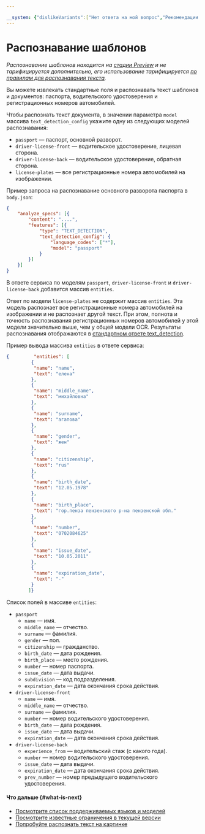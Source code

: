 ```yaml
---

__system: {"dislikeVariants":["Нет ответа на мой вопрос","Рекомендации не помогли","Содержание не соответствует заголовку","Другое"]}
---
```

# Распознавание шаблонов

_Распознавание шаблонов находится на [стадии Preview](../../../overview/concepts/launch-stages.md) и не тарифицируется дополнительно, его использование тарифицируется [по правилам для распознавания текста](../../pricing.md)._

Вы можете извлекать стандартные поля и распознавать текст шаблонов и документов: паспорта, водительского удостоверения и регистрационных номеров автомобилей.

Чтобы распознать текст документа, в значении параметра `model` массива `text_detection_config` укажите одну из следующих моделей распознавания:
* `passport` — паспорт, основной разворот.
* `driver-license-front` — водительское удостоверение, лицевая сторона.
* `driver-license-back` — водительское удостоверение, обратная сторона.
* `license-plates` — все регистрационные номера автомобилей на изображении.

Пример запроса на распознавание основного разворота паспорта в `body.json`:

```json
{
    "analyze_specs": [{
        "content": "....",
        "features": [{
            "type": "TEXT_DETECTION",
            "text_detection_config": {
                "language_codes": ["*"],
                "model": "passport"
            }
        }]
    }]
}
```
В ответе сервиса по моделям `passport`, `driver-license-front` и `driver-license-back` добавится массив `entities`.

Ответ по модели `license-plates` не содержит массив `entities`. Эта модель распознает все регистрационные номера автомобилей на изображении и не распознает другой текст.
При этом, полнота и точность распознавания регистрационных номеров автомобилей у этой модели значительно выше, чем у общей модели OCR. Результаты распознавания отображаются в [стандартном ответе text_detection](../ocr/index.md#response).

Пример вывода массива `entities` в ответе сервиса:

```json
{         "entities": [
         {
          "name": "name",
          "text": "елена"
         },
         {
          "name": "middle_name",
          "text": "михайловна"
         },
         {
          "name": "surname",
          "text": "агапова"
         },
         {
          "name": "gender",
          "text": "жен"
         },
         {
          "name": "citizenship",
          "text": "rus"
         },
         {
          "name": "birth_date",
          "text": "12.05.1978"
         },
         {
          "name": "birth_place",
          "text": "гор.пенза пензенского р-на пензенской обл."
         },
         {
          "name": "number",
          "text": "0702084625"
         },
         {
          "name": "issue_date",
          "text": "10.05.2011"
         },
         {
          "name": "expiration_date",
          "text": "-"
         }
        ]}
```
Список полей в массиве `entities`:

* `passport`
    * `name` — имя.
    * `middle_name` — отчество.
    * `surname` — фамилия.
    * `gender` — пол.
    * `citizenship` — гражданство.
    * `birth_date` — дата рождения.
    * `birth_place` — место рождения.
    * `number` — номер паспорта.
    * `issue_date` — дата выдачи.
    * `subdivision` — код подразделения.
    * `expiration_date` — дата окончания срока действия.
* `driver-license-front`
    * `name` — имя.
    * `middle_name` — отчество.
    * `surname` — фамилия.
    * `number` — номер водительского удостоверения.
    * `birth_date` — дата рождения.
    * `issue_date` — дата выдачи.
    * `expiration_date` — дата окончания срока действия.
* `driver-license-back`
    * `experience_from` — водительский стаж (с какого года).
    * `number` — номер водительского удостоверения.
    * `issue_date` — дата выдачи.
    * `expiration_date` — дата окончания срока действия.
    * `prev_number` — номер предыдущего водительского удостоверения.
    
#### Что дальше {#what-is-next}

* [Посмотрите список поддерживаемых языков и моделей](supported-languages.md)
* [Посмотрите известные ограничения в текущей версии](known-issues.md)
* [Попробуйте распознать текст на картинке](../../operations/ocr/text-detection.md)